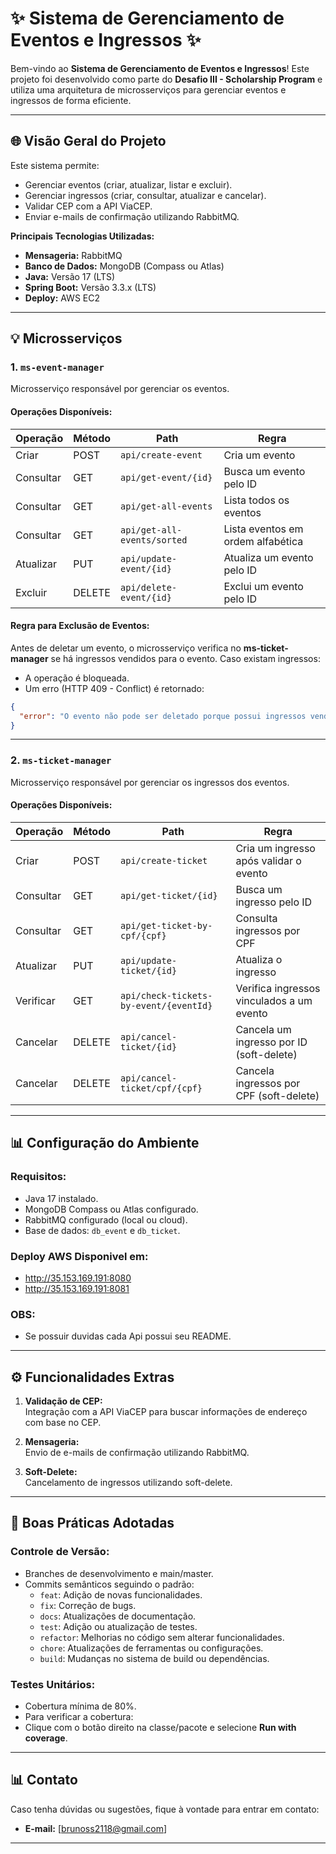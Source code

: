 # ✨ Sistema de Gerenciamento de Eventos e Ingressos ✨

Bem-vindo ao **Sistema de Gerenciamento de Eventos e Ingressos**! Este projeto foi desenvolvido como parte do **Desafio III - Scholarship Program** e utiliza uma arquitetura de microsserviços para gerenciar eventos e ingressos de forma eficiente.

---

## **🌐 Visão Geral do Projeto**

Este sistema permite:
- Gerenciar eventos (criar, atualizar, listar e excluir).
- Gerenciar ingressos (criar, consultar, atualizar e cancelar).
- Validar CEP com a API ViaCEP.
- Enviar e-mails de confirmação utilizando RabbitMQ.

**Principais Tecnologias Utilizadas:**
- **Mensageria:** RabbitMQ
- **Banco de Dados:** MongoDB (Compass ou Atlas)
- **Java:** Versão 17 (LTS)
- **Spring Boot:** Versão 3.3.x (LTS)
- **Deploy:** AWS EC2

---

## **💡 Microsserviços**

### **1. `ms-event-manager`**  
Microsserviço responsável por gerenciar os eventos.

#### **Operações Disponíveis:**
| Operação      | Método | Path                   | Regra                                  |
|------------------|--------|------------------------|----------------------------------------|
| Criar           | POST   | `api/create-event`        | Cria um evento                        |
| Consultar       | GET    | `api/get-event/{id}`      | Busca um evento pelo ID               |
| Consultar       | GET    | `api/get-all-events`      | Lista todos os eventos                |
| Consultar       | GET    | `api/get-all-events/sorted` | Lista eventos em ordem alfabética     |
| Atualizar       | PUT    | `api/update-event/{id}`   | Atualiza um evento pelo ID            |
| Excluir         | DELETE | `api/delete-event/{id}`   | Exclui um evento pelo ID              |

#### **Regra para Exclusão de Eventos:**
Antes de deletar um evento, o microsserviço verifica no **ms-ticket-manager** se há ingressos vendidos para o evento. Caso existam ingressos:
- A operação é bloqueada.
- Um erro (HTTP 409 - Conflict) é retornado:

```json
{
  "error": "O evento não pode ser deletado porque possui ingressos vendidos."
}
```

---

### **2. `ms-ticket-manager`**  
Microsserviço responsável por gerenciar os ingressos dos eventos.

#### **Operações Disponíveis:**
| Operação      | Método | Path                                | Regra                                   |
|------------------|--------|-------------------------------------|----------------------------------------|
| Criar           | POST   | `api/create-ticket`                    | Cria um ingresso após validar o evento |
| Consultar       | GET    | `api/get-ticket/{id}`                  | Busca um ingresso pelo ID              |
| Consultar       | GET    | `api/get-ticket-by-cpf/{cpf}`          | Consulta ingressos por CPF             |
| Atualizar       | PUT    | `api/update-ticket/{id}`               | Atualiza o ingresso                    |
| Verificar       | GET    | `api/check-tickets-by-event/{eventId}` | Verifica ingressos vinculados a um evento |
| Cancelar        | DELETE | `api/cancel-ticket/{id}`               | Cancela um ingresso por ID (soft-delete) |
| Cancelar        | DELETE | `api/cancel-ticket/cpf/{cpf}`          | Cancela ingressos por CPF (soft-delete) |

---

## **📊 Configuração do Ambiente**

### **Requisitos:**
- Java 17 instalado.
- MongoDB Compass ou Atlas configurado.
- RabbitMQ configurado (local ou cloud).
- Base de dados: `db_event` e `db_ticket`.



### **Deploy AWS Disponivel em:**
- http://35.153.169.191:8080
- http://35.153.169.191:8081

 ### **OBS:** 
- Se possuir duvidas cada Api possui seu README.

---

## **⚙️ Funcionalidades Extras**

1. **Validação de CEP:**  
Integração com a API ViaCEP para buscar informações de endereço com base no CEP.

2. **Mensageria:**  
Envio de e-mails de confirmação utilizando RabbitMQ.

3. **Soft-Delete:**  
Cancelamento de ingressos utilizando soft-delete.

---

## **🔧 Boas Práticas Adotadas**

### **Controle de Versão:**
- Branches de desenvolvimento e main/master.
- Commits semânticos seguindo o padrão:
  - `feat`: Adição de novas funcionalidades.
  - `fix`: Correção de bugs.
  - `docs`: Atualizações de documentação.
  - `test`: Adição ou atualização de testes.
  - `refactor`: Melhorias no código sem alterar funcionalidades.
  - `chore`: Atualizações de ferramentas ou configurações.
  - `build`: Mudanças no sistema de build ou dependências.

### **Testes Unitários:**
- Cobertura mínima de 80%.
- Para verificar a cobertura:
- Clique com o botão direito na classe/pacote e selecione **Run with coverage**.


---

## **📊 Contato**

Caso tenha dúvidas ou sugestões, fique à vontade para entrar em contato:
- **E-mail:** [brunoss2118@gmail.com]
---


